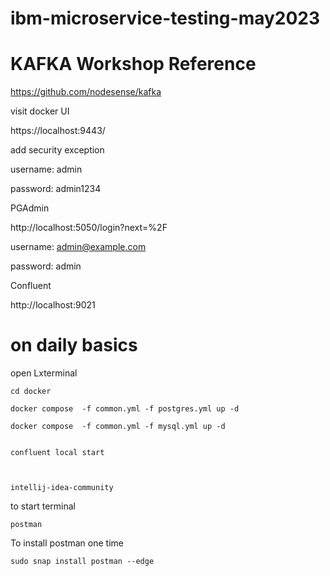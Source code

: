 # ibm-microservice-testing-may2023

# KAFKA Workshop Reference

https://github.com/nodesense/kafka


visit docker UI

https://localhost:9443/

add security exception

username: admin

password: admin1234

PGAdmin

http://localhost:5050/login?next=%2F

username: admin@example.com

password: admin

Confluent 

http://localhost:9021

 
# on daily basics

open Lxterminal

```
cd docker

docker compose  -f common.yml -f postgres.yml up -d

docker compose  -f common.yml -f mysql.yml up -d


confluent local start



intellij-idea-community

```

to start terminal

```
postman
```

To install postman one time

```
sudo snap install postman --edge
```
